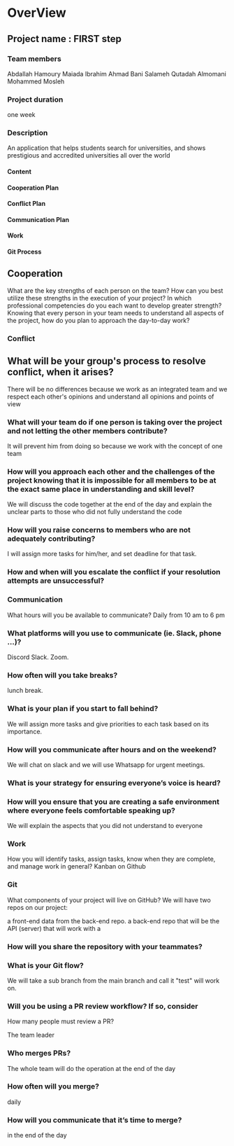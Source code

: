 # OverView

## Project name : FIRST step

### Team members 

Abdallah Hamoury
Maiada Ibrahim
Ahmad Bani Salameh
Qutadah Almomani
Mohammed Mosleh

### Project duration

one week 

### Description

 An application that helps students search for universities, and shows prestigious and accredited universities all over the world
 
 
#### Content
#### Cooperation Plan
#### Conflict Plan
#### Communication Plan
#### Work
#### Git Process



## Cooperation

What are the key strengths of each person on the team?
How can you best utilize these strengths in the execution of your project?
In which professional competencies do you each want to develop greater strength?
Knowing that every person in your team needs to understand all aspects of the project, how do you plan to approach the day-to-day work?


### Conflict
## What will be your group's process to resolve conflict, when it arises?

There will be no differences because we work as an integrated team and we respect each other's opinions and understand all opinions and points of view


### What will your team do if one person is taking over the project and not letting the other members contribute?

It will prevent him from doing so because we work with the concept of one team

### How will you approach each other and the challenges of the project knowing that it is impossible for all members to be at the exact same place in understanding and skill level?

We will discuss the code together at the end of the day and explain the unclear parts to those who did not fully understand the code

### How will you raise concerns to members who are not adequately contributing?

I will assign more tasks for him/her, and set deadline for that task.

 
### How and when will you escalate the conflict if your resolution attempts are unsuccessful?


### Communication
What hours will you be available to communicate?
Daily from 10 am to 6 pm

### What platforms will you use to communicate (ie. Slack, phone …)?
Discord
Slack.
Zoom.

### How often will you take breaks?
 lunch break.
 
### What is your plan if you start to fall behind?

We will assign more tasks and give priorities to each task based on its importance.


### How will you communicate after hours and on the weekend?
We will chat on slack and we will use Whatsapp for urgent meetings.

### What is your strategy for ensuring everyone’s voice is heard?


### How will you ensure that you are creating a safe environment where everyone feels comfortable speaking up?

We will explain the aspects that you did not understand to everyone

### Work
How you will identify tasks, assign tasks, know when they are complete, and manage work in general?
Kanban on Github

### Git

What components of your project will live on GitHub?
We will have two repos on our project:

a front-end data from the back-end repo.
a back-end repo that will be the API (server) that will work with a 
 

### How will you share the repository with your teammates?

### What is your Git flow?
We will take a sub branch from the main branch and call it "test" will work on.

### Will you be using a PR review workflow? If so, consider
How many people must review a PR?

The team leader 


### Who merges PRs?
The whole team will do the operation at the end of the day

### How often will you merge?
daily

### How will you communicate that it’s time to merge?
in the end of the day
